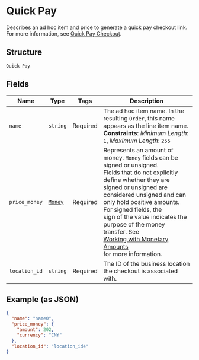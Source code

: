 
# Quick Pay

Describes an ad hoc item and price to generate a quick pay checkout link.
For more information,
see [Quick Pay Checkout](https://developer.squareup.com/docs/checkout-api/quick-pay-checkout).

## Structure

`Quick Pay`

## Fields

| Name | Type | Tags | Description |
|  --- | --- | --- | --- |
| `name` | `string` | Required | The ad hoc item name. In the resulting `Order`, this name appears as the line item name.<br>**Constraints**: *Minimum Length*: `1`, *Maximum Length*: `255` |
| `price_money` | [`Money`](../../doc/models/money.md) | Required | Represents an amount of money. `Money` fields can be signed or unsigned.<br>Fields that do not explicitly define whether they are signed or unsigned are<br>considered unsigned and can only hold positive amounts. For signed fields, the<br>sign of the value indicates the purpose of the money transfer. See<br>[Working with Monetary Amounts](https://developer.squareup.com/docs/build-basics/working-with-monetary-amounts)<br>for more information. |
| `location_id` | `string` | Required | The ID of the business location the checkout is associated with. |

## Example (as JSON)

```json
{
  "name": "name0",
  "price_money": {
    "amount": 202,
    "currency": "CNY"
  },
  "location_id": "location_id4"
}
```


